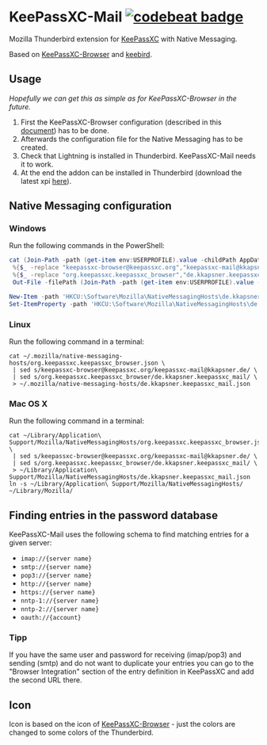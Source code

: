 # KeePassXC-Mail [![codebeat badge](https://codebeat.co/badges/0365004b-6336-4f7c-8611-bbd217f29aa0)](https://codebeat.co/projects/github-com-kkapsner-keepassxc-mail-master)

Mozilla Thunderbird extension for [KeePassXC](https://keepassxc.org/) with Native Messaging.

Based on [KeePassXC-Browser](https://github.com/keepassxreboot/keepassxc-browser) and [keebird](https://github.com/kee-org/keebird).

## Usage

*Hopefully we can get this as simple as for KeePassXC-Browser in the future.*

 1. First the KeePassXC-Browser configuration (described in this [document](https://keepassxc.org/docs/keepassxc-browser-migration/)) has to be done.
 2. Afterwards the configuration file for the Native Messaging has to be created.
 3. Check that Lightning is installed in Thunderbird. KeePassXC-Mail needs it to work.
 4. At the end the addon can be installed in Thunderbird (download the latest xpi [here](https://github.com/kkapsner/keepassxc-mail/releases/latest)).

## Native Messaging configuration

### Windows

Run the following commands in the PowerShell:
```PowerShell
cat (Join-Path -path (get-item env:USERPROFILE).value -childPath AppData\Local\KeePassXC\org.keepassxc.keepassxc_browser_tor-browser.json) |
 %{$_ -replace "keepassxc-browser@keepassxc.org","keepassxc-mail@kkapsner.de"} |
 %{$_ -replace "org.keepassxc.keepassxc_browser","de.kkapsner.keepassxc_mail"} |
 Out-File -filePath (Join-Path -path (get-item env:USERPROFILE).value -childPath AppData\Local\KeePassXC\de.kkapsner.keepassxc_mail.json) -Encoding ASCII

New-Item -path 'HKCU:\Software\Mozilla\NativeMessagingHosts\de.kkapsner.keepassxc_mail' -type Directory
Set-ItemProperty -path 'HKCU:\Software\Mozilla\NativeMessagingHosts\de.kkapsner.keepassxc_mail' -name '(default)' -value (Join-Path -path (get-item env:USERPROFILE).value -ChildPath AppData\Local\KeePassXC\de.kkapsner.keepassxc_mail.json)
```

### Linux

Run the following command in a terminal:
```Shell
cat ~/.mozilla/native-messaging-hosts/org.keepassxc.keepassxc_browser.json \
 | sed s/keepassxc-browser@keepassxc.org/keepassxc-mail@kkapsner.de/ \
 | sed s/org.keepassxc.keepassxc_browser/de.kkapsner.keepassxc_mail/ \
 > ~/.mozilla/native-messaging-hosts/de.kkapsner.keepassxc_mail.json
```

### Mac OS X

Run the following command in a terminal:
```Shell
cat ~/Library/Application\ Support/Mozilla/NativeMessagingHosts/org.keepassxc.keepassxc_browser.json \
 | sed s/keepassxc-browser@keepassxc.org/keepassxc-mail@kkapsner.de/ \
 | sed s/org.keepassxc.keepassxc_browser/de.kkapsner.keepassxc_mail/ \
 > ~/Library/Application\ Support/Mozilla/NativeMessagingHosts/de.kkapsner.keepassxc_mail.json
ln -s ~/Library/Application\ Support/Mozilla/NativeMessagingHosts/ ~/Library/Mozilla/
```

## Finding entries in the password database

KeePassXC-Mail uses the following schema to find matching entries for a given server:

 * `imap://{server name}`
 * `smtp://{server name}`
 * `pop3://{server name}`
 * `http://{server name}`
 * `https://{server name}`
 * `nntp-1://{server name}`
 * `nntp-2://{server name}`
 * `oauth://{account}`

### Tipp

If you have the same user and password for receiving (imap/pop3) and sending (smtp) and do not want to duplicate your entries you can go to the "Browser Integration" section of the entry definition in KeePassXC and add the second URL there. 

## Icon

Icon is based on the icon of [KeePassXC-Browser](https://github.com/keepassxreboot/keepassxc-browser/blob/develop/keepassxc-browser/icons/keepassxc.svg) - just the colors are changed to some colors of the Thunderbird.
